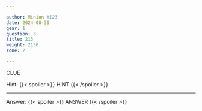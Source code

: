 ```yaml
---

author: Minion #123
date: 2024-08-30
gear: 1
question: 3
title: 213
weight: 2130
zone: 2

---
```


CLUE

Hint: {{< spoiler >}} HINT {{< /spoiler >}}

---

Answer: {{< spoiler >}} ANSWER {{< /spoiler >}}

